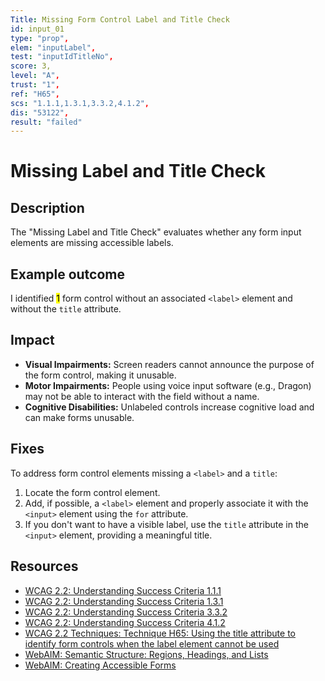 ```yaml
---
Title: Missing Form Control Label and Title Check
id: input_01
type: "prop",
elem: "inputLabel",
test: "inputIdTitleNo",
score: 3,
level: "A",
trust: "1",
ref: "H65",
scs: "1.1.1,1.3.1,3.3.2,4.1.2",
dis: "53122",
result: "failed"
---
```


# Missing Label and Title Check

## Description

The "Missing Label and Title Check" evaluates whether any form input elements are missing accessible labels.

## Example outcome

I identified <mark>1</mark> form control without an associated <code>&lt;label&gt;</code> element and without the <code>title</code> attribute.

## Impact

- **Visual Impairments:** Screen readers cannot announce the purpose of the form control, making it unusable.
- **Motor Impairments:** People using voice input software (e.g., Dragon) may not be able to interact with the field without a name.
- **Cognitive Disabilities:** Unlabeled controls increase cognitive load and can make forms unusable.

## Fixes

To address form control elements missing a <code>&lt;label&gt;</code> and a <code>title</code>:

1. Locate the form control element.
2. Add, if possible, a <code>&lt;label&gt;</code> element and properly associate it with the <code>&lt;input&gt;</code> element using the <code>for</code> attribute.
3. If you don't want to have a visible label, use the <code>title</code> attribute in the <code>&lt;input&gt;</code> element, providing a meaningful title.

## Resources

- [WCAG 2.2: Understanding Success Criteria 1.1.1](https://www.w3.org/WAI/WCAG22/Understanding/non-text-content)
- [WCAG 2.2: Understanding Success Criteria 1.3.1](https://www.w3.org/WAI/WCAG22/Understanding/info-and-relationships)
- [WCAG 2.2: Understanding Success Criteria 3.3.2](https://www.w3.org/WAI/WCAG22/Understanding/labels-or-instructions)
- [WCAG 2.2: Understanding Success Criteria 4.1.2](https://www.w3.org/WAI/WCAG22/Understanding/name-role-value)
- [WCAG 2.2 Techniques: Technique H65: Using the title attribute to identify form controls when the label element cannot be used](https://www.w3.org/WAI/WCAG22/Techniques/html/H65)
- [WebAIM: Semantic Structure: Regions, Headings, and Lists](https://webaim.org/techniques/semanticstructure/)
- [WebAIM: Creating Accessible Forms](https://webaim.org/techniques/forms/)
